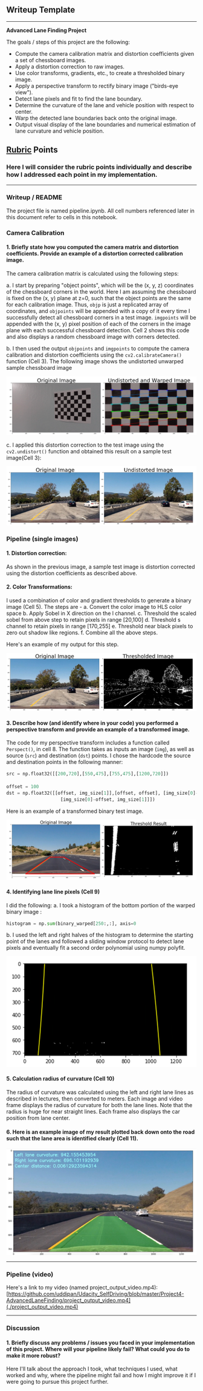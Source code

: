 ## Writeup Template

---

**Advanced Lane Finding Project**

The goals / steps of this project are the following:

* Compute the camera calibration matrix and distortion coefficients given a set of chessboard images.
* Apply a distortion correction to raw images.
* Use color transforms, gradients, etc., to create a thresholded binary image.
* Apply a perspective transform to rectify binary image ("birds-eye view").
* Detect lane pixels and fit to find the lane boundary.
* Determine the curvature of the lane and vehicle position with respect to center.
* Warp the detected lane boundaries back onto the original image.
* Output visual display of the lane boundaries and numerical estimation of lane curvature and vehicle position.

[//]: # (Image References)

[image1]: ./examples/undistort_output.png "Undistorted"
[image2]: ./test_images/test1.jpg "Road Transformed"
[image3]: ./examples/binary_combo_example.jpg "Binary Example"
[image4]: ./examples/warped_straight_lines.jpg "Warp Example"
[image5]: ./examples/color_fit_lines.jpg "Fit Visual"
[image6]: ./examples/example_output.jpg "Output"
[video1]: ./project_video.mp4 "Video"

## [Rubric](https://review.udacity.com/#!/rubrics/571/view) Points

### Here I will consider the rubric points individually and describe how I addressed each point in my implementation.  

---

### Writeup / README

The project file is named pipeline.ipynb. All cell numbers referenced later in this
document refer to cells in this notebook.

### Camera Calibration

#### 1. Briefly state how you computed the camera matrix and distortion coefficients. Provide an example of a distortion corrected calibration image.

The camera calibration matrix is calculated using the following steps:

a. I start by preparing "object points", which will be the (x, y, z) coordinates of the chessboard corners in the world. Here I am assuming the chessboard is fixed on the (x, y) plane at z=0, such that the object points are the same for each calibration image.  Thus, `objp` is just a replicated array of coordinates, and `objpoints` will be appended with a copy of it every time I successfully detect all chessboard corners in a test image.  `imgpoints` will be appended with the (x, y) pixel position of each of the corners in the image plane with each successful chessboard detection. Cell 2 shows this code and also displays a random chessboard image with corners detected.  

b. I then used the output `objpoints` and `imgpoints` to compute the camera calibration and distortion coefficients using the `cv2.calibrateCamera()` function (Cell 3). The following image shows the undistorted unwarped sample chessboard image
  
![alt text](output_images/wr_img1.png)

c. I applied this distortion correction to the test image using the `cv2.undistort()` function and obtained this result on a sample test image(Cell 3): 

![alt text](output_images/wr_img2.png)

### Pipeline (single images)

#### 1. Distortion correction:

As shown in the previous image, a sample test image is distortion corrected using the distortion coefficients as described above.

#### 2. Color Transformations:

I used a combination of color and gradient thresholds to generate a binary image (Cell 5).  The steps are - 
a. Convert the color image to HLS color space
b. Apply Sobel in X direction on the l channel.
c. Threshold the scaled sobel from above step to retain pixels in range [20,100]
d. Threshold s channel to retain pixels in range [170,255]
e. Threshold near black pixels to zero out shadow like regions.
f. Combine all the above steps.

Here's an example of my output for this step.  

![alt text](output_images/wr_img3.png)

#### 3. Describe how (and identify where in your code) you performed a perspective transform and provide an example of a transformed image.

The code for my perspective transform includes a function called `Perspect()`, in cell 8.  The function takes as inputs an image (`img`), as well as source (`src`) and destination (`dst`) points.  I chose the hardcode the source and destination points in the following manner:

```python
src = np.float32([[200,720],[550,475],[755,475],[1200,720]])

offset = 100
dst = np.float32([[offset, img_size[1]],[offset, offset], [img_size[0]-offset, offset], 
                    [img_size[0]-offset, img_size[1]]])
```

Here is an example of a transformed binary test image.

![alt text](output_images/wr_img4.png)

#### 4. Identifying lane line pixels (Cell 9)

I did the following:
a. I took a histogram of the bottom portion of the warped binary image :
```python
histogram = np.sum(binary_warped[250:,:], axis=0
```
b. I used the left and right halves of the histogram to determine the starting point of the lanes and followed a sliding window protocol to detect lane pixels and eventually fit a second order polynomial using numpy polyfit.

![alt text](output_images/wr_img5.png)

#### 5. Calculation radius of curvature (Cell 10)

The radius of curvature was calculated using the left and right lane lines as described in lectures, then converted to meters. Each image and video frame displays the radius of curvature for both the lane lines. Note that the radius is huge for near straight lines. Each frame also displays the car position from lane center.

#### 6. Here is an example image of my result plotted back down onto the road such that the lane area is identified clearly (Cell 11).

![alt text](output_images/wr_img6.png)

---

### Pipeline (video)

Here's a link to my video (named project_output_video.mp4):
[https://github.com/uddipan/Udacity_SelfDriving/blob/master/Project4-AdvancedLaneFinding/project_output_video.mp4](./project_output_video.mp4)

---

### Discussion

#### 1. Briefly discuss any problems / issues you faced in your implementation of this project.  Where will your pipeline likely fail?  What could you do to make it more robust?

Here I'll talk about the approach I took, what techniques I used, what worked and why, where the pipeline might fail and how I might improve it if I were going to pursue this project further.  
